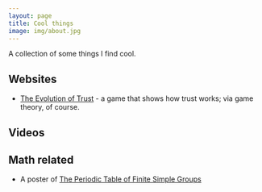 ```yaml
---
layout: page
title: Cool things
image: img/about.jpg
---
```


A collection of some things I find cool.

## Websites
<!-- * [Notpron](http://notpron.org/notpron/) - Supposedly the hardest game on the internet. Over 19 million visitors since August 2004 but only 67 people have solved it so far. -->
* [The Evolution of Trust](https://ncase.me/trust/) - a game that shows how trust works; via game theory, of course.

## Videos
<!-- I like many videos of [Tom Scott](https://tomscott.com). Here are some favourites:
* [This Video Has n Views](https://www.youtube.com/watch?v=BxV14h0kFs0): "The title of this video should change with the times. But nothing lasts forever: here's the story of how I made it work, why it used to be easier to make that work, and how it all ties in to the White Cliffs of Dover and the end of the universe."
* [Whatever Happened to Tom's Hoodie?](https://www.youtube.com/watch?v=zYd_8-Ps_kw): a video about digital-ising a physical object that carries sentiment. -->

## Math related
* A poster of [The Periodic Table of Finite Simple Groups](https://i.redd.it/gn5cimd92mh11.jpg)
<!-- * [Non transitive Grime dice](https://mathsgear.co.uk/collections/dice/products/non-transitive-grime-dice) -->